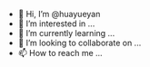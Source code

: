 - 👋 Hi, I’m @huayueyan
- 👀 I’m interested in ...
- 🌱 I’m currently learning ...
- 💞️ I’m looking to collaborate on ...
- 📫 How to reach me ...

<!---
huayueyan/huayueyan is a ✨ special ✨ repository because its `README.md` (this file) appears on your GitHub profile.
You can click the Preview link to take a look at your changes.
--->
